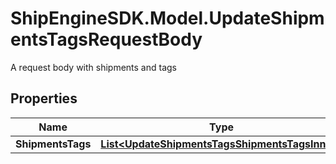 # ShipEngineSDK.Model.UpdateShipmentsTagsRequestBody
A request body with shipments and tags

## Properties

Name | Type | Description | Notes
------------ | ------------- | ------------- | -------------
**ShipmentsTags** | [**List&lt;UpdateShipmentsTagsShipmentsTagsInner&gt;**](UpdateShipmentsTagsShipmentsTagsInner.md) |  | [optional] 

